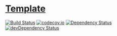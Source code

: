 # [Template](http://toomastahves.github.io/template/)

[![Build Status](https://travis-ci.org/toomastahves/template.svg?branch=master)](https://travis-ci.org/toomastahves/template)
[![codecov.io](https://codecov.io/github/toomastahves/template/coverage.svg?branch=master)](https://codecov.io/github/toomastahves/template?branch=master)
[![Dependency Status](https://david-dm.org/toomastahves/template.svg)](https://david-dm.org/toomastahves/template)
[![devDependency Status](https://david-dm.org/toomastahves/template/dev-status.svg)](https://david-dm.org/toomastahves/template#info=devDependencies)
